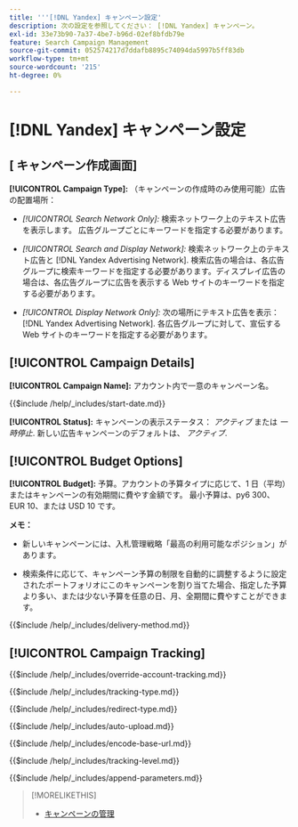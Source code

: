 ```yaml
---
title: '''[!DNL Yandex] キャンペーン設定'
description: 次の設定を参照してください： [!DNL Yandex] キャンペーン。
exl-id: 33e73b90-7a37-4be7-b96d-02ef8bfdb79e
feature: Search Campaign Management
source-git-commit: 052574217d7ddafb8895c74094da5997b5ff83db
workflow-type: tm+mt
source-wordcount: '215'
ht-degree: 0%

---
```


# [!DNL Yandex] キャンペーン設定

## \[ キャンペーン作成画面\]

**[!UICONTROL Campaign Type]:** （キャンペーンの作成時のみ使用可能）広告の配置場所：

* *[!UICONTROL Search Network Only]:* 検索ネットワーク上のテキスト広告を表示します。 広告グループごとにキーワードを指定する必要があります。

* *[!UICONTROL Search and Display Network]:* 検索ネットワーク上のテキスト広告と [!DNL Yandex Advertising Network]. 検索広告の場合は、各広告グループに検索キーワードを指定する必要があります。ディスプレイ広告の場合は、各広告グループに広告を表示する Web サイトのキーワードを指定する必要があります。

* *[!UICONTROL Display Network Only]:* 次の場所にテキスト広告を表示： [!DNL Yandex Advertising Network]. 各広告グループに対して、宣伝する Web サイトのキーワードを指定する必要があります。

## [!UICONTROL Campaign Details]

**[!UICONTROL Campaign Name]:** アカウント内で一意のキャンペーン名。

<!-- **[!UICONTROL Start date]:** -->

{{$include /help/_includes/start-date.md}}

**[!UICONTROL Status]:** キャンペーンの表示ステータス： *アクティブ* または *一時停止*. 新しい広告キャンペーンのデフォルトは、 *アクティブ*.

## [!UICONTROL Budget Options]

**[!UICONTROL Budget]:** 予算。アカウントの予算タイプに応じて、1 日（平均）またはキャンペーンの有効期間に費やす金額です。 最小予算は、py6 300、EUR 10、または USD 10 です。

**メモ：**

* 新しいキャンペーンには、入札管理戦略「最高の利用可能なポジション」があります。

* 検索条件に応じて、キャンペーン予算の制限を自動的に調整するように設定されたポートフォリオにこのキャンペーンを割り当てた場合、指定した予算より多い、または少ない予算を任意の日、月、全期間に費やすことができます。

<!-- **[!UICONTROL Delivery Method]:** -->

{{$include /help/_includes/delivery-method.md}}

## [!UICONTROL Campaign Tracking]

<!-- **[!UICONTROL Override Account Tracking]:** -->

{{$include /help/_includes/override-account-tracking.md}}

<!-- **[!UICONTROL Tracking Type]:** -->

{{$include /help/_includes/tracking-type.md}}

<!-- **[!UICONTROL Redirect Type]:** -->

{{$include /help/_includes/redirect-type.md}}

<!-- **[!UICONTROL Auto Upload]:** -->

{{$include /help/_includes/auto-upload.md}}

<!-- **[!UICONTROL Encode Base URL]:** -->

{{$include /help/_includes/encode-base-url.md}}

<!-- **[!UICONTROL Tracking Level]:** -->

{{$include /help/_includes/tracking-level.md}}

<!-- **[!UICONTROL Append Parameters]:** -->

{{$include /help/_includes/append-parameters.md}}

>[!MORELIKETHIS]
>
>* [キャンペーンの管理](/help/search-social-commerce/campaign-management/campaigns/campaign-manage.md)

